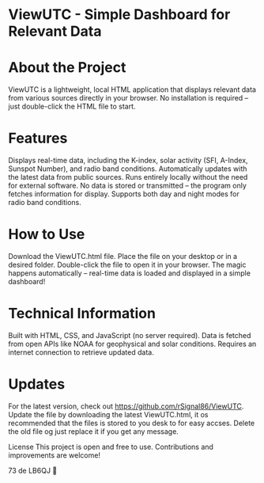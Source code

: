 # ViewUTC - Simple Dashboard for Relevant Data

# About the Project
ViewUTC is a lightweight, local HTML application that displays relevant data from various sources directly in your browser. No installation is required – just double-click the HTML file to start.

# Features
Displays real-time data, including the K-index, solar activity (SFI, A-Index, Sunspot Number), and radio band conditions.
Automatically updates with the latest data from public sources.
Runs entirely locally without the need for external software.
No data is stored or transmitted – the program only fetches information for display.
Supports both day and night modes for radio band conditions.

# How to Use
Download the ViewUTC.html file.
Place the file on your desktop or in a desired folder.
Double-click the file to open it in your browser.
The magic happens automatically – real-time data is loaded and displayed in a simple dashboard!

# Technical Information
Built with HTML, CSS, and JavaScript (no server required).
Data is fetched from open APIs like NOAA for geophysical and solar conditions.
Requires an internet connection to retrieve updated data.

# Updates
For the latest version, check out https://github.com/rSignal86/ViewUTC. Update the file by downloading the latest ViewUTC.html, it os recommended that the files is stored to you desk to for easy accses. Delete the old file og just replace it if you get any message.

License
This project is open and free to use. Contributions and improvements are welcome!

73 de LB6QJ 🚀
